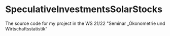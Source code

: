 # SpeculativeInvestmentsSolarStocks
The source code for my project in the WS 21/22 "Seminar „Ökonometrie und Wirtschaftsstatistik“
